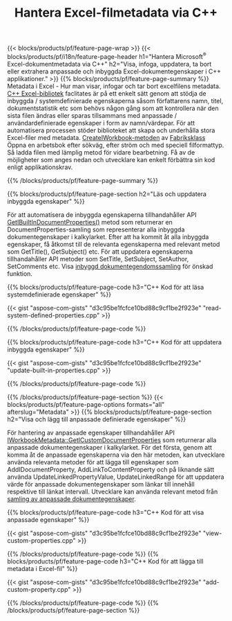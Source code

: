 ﻿---
title: Hantera Excel-filmetadata via C++
url: /sv/cpp/metadata/
description: Visa, lägg till, redigera, ta bort eller extrahera Excel-filers metadata med hjälp av C++-biblioteket
---
{{< blocks/products/pf/feature-page-wrap >}}
{{< blocks/products/pf/i18n/feature-page-header h1="Hantera Microsoft<sup>&reg;</sup> Excel-dokumentmetadata via C++" h2="Visa, infoga, uppdatera, ta bort eller extrahera anpassade och inbyggda Excel-dokumentegenskaper i C++ applikationer." >}}
{{% blocks/products/pf/feature-page-summary %}}
Metadata i Excel - Hur man visar, infogar och tar bort excelfilens metadata. [C++ Excel-bibliotek](/cells/cpp/) faclitates är på ett enkelt sätt genom att stödja de inbyggda / systemdefinierade egenskaperna såsom författarens namn, titel, dokumentstatistik etc som behövs någon gång som att kontrollera när den sista filen ändras eller sparas tillsammans med anpassade / användardefinierade egenskaper i form av namn/värdepar. För att automatisera processen stöder biblioteket att skapa och underhålla stora Excel-filer med metadata. [CreateIWorkbook-metoden](https://reference.aspose.com/cells/cpp/class/aspose.cells.factory#a93f7282b976d2a001d44198dedaceee8) av [Fabriksklass](https://reference.aspose.com/cells/cpp/class/aspose.cells.factory) Öppna en arbetsbok efter sökväg, efter ström och med speciell filformattyp. Så ladda filen med lämplig metod för vidare bearbetning. Få av de möjligheter som anges nedan och utvecklare kan enkelt förbättra sin kod enligt applikationskrav. 
 
{{% /blocks/products/pf/feature-page-summary %}}

{{% blocks/products/pf/feature-page-section h2="Läs och uppdatera inbyggda egenskaper" %}}

För att automatisera de inbyggda egenskaperna tillhandahåller API [GetIBuiltInDocumentProperties()](https://reference.aspose.com/cells/cpp/class/aspose.cells.metadata.i_workbook_metadata) metod som returnerar en DocumentProperties-samling som representerar alla inbyggda dokumentegenskaper i kalkylarket. Efter att ha kommit åt alla inbyggda egenskaper, få åtkomst till de relevanta egenskaperna med relevant metod som GetTitle(), GetSubject() etc. För att uppdatera egenskaperna tillhandahåller API metoder som SetTitle, SetSubject, SetAuthor, SetComments etc. Visa [inbyggd dokumentegendomssamling](https://reference.aspose.com/cells/cpp/class/aspose.cells.properties.i_built_in_document_property_collection) för önskad funktion.

{{% blocks/products/pf/feature-page-code h3="C++ Kod för att läsa systemdefinierade egenskaper" %}}

{{< gist "aspose-com-gists" "d3c95be1fcfce10bd88c9cf1be2f923e" "read-system-defined-properties.cpp" >}}

{{% /blocks/products/pf/feature-page-code %}}

{{% blocks/products/pf/feature-page-code h3="C++ Kod för att uppdatera inbyggda egenskaper" %}}

{{< gist "aspose-com-gists" "d3c95be1fcfce10bd88c9cf1be2f923e" "update-built-in-properties.cpp" >}}

{{% /blocks/products/pf/feature-page-code %}}


{{% /blocks/products/pf/feature-page-section %}}
{{< blocks/products/pf/feature-page-options formats="all" afterslug="Metadata" >}}
{{% blocks/products/pf/feature-page-section h2="Visa och lägg till anpassade definierade egenskaper" %}}

För hantering av anpassade egenskaper tillhandahåller API [IWorkbookMetadata::GetICustomDocumentProperties](https://reference.aspose.com/cells/cpp/class/aspose.cells.metadata.i_workbook_metadata#a69f0226813ce18c03ebc13b8ca691e79) som returnerar alla anpassade dokumentegenskaper i kalkylarket. För det första, genom att komma åt de anpassade egenskaperna via den här metoden, kan utvecklare använda relevanta metoder för att lägga till egenskaper som AddIDocumentProperty, AddLinkToContentProperty och på liknande sätt använda UpdateLinkedPropertyValue, UpdateLinkedRange för att uppdatera värde för anpassade dokumentegenskaper som länkar till innehåll respektive till länkat intervall. Utvecklare kan använda relevant metod från [samling av anpassade dokumentegenskaper](https://reference.aspose.com/cells/cpp/class/aspose.cells.properties.i_custom_document_property_collection).

{{% blocks/products/pf/feature-page-code h3="C++ Kod för att visa anpassade egenskaper" %}}

{{< gist "aspose-com-gists" "d3c95be1fcfce10bd88c9cf1be2f923e" "view-custom-properties.cpp" >}}

{{% /blocks/products/pf/feature-page-code %}}
{{% blocks/products/pf/feature-page-code h3="C++ Kod för att lägga till metadata i Excel-fil" %}}

{{< gist "aspose-com-gists" "d3c95be1fcfce10bd88c9cf1be2f923e" "add-custom-property.cpp" >}}

{{% /blocks/products/pf/feature-page-code %}}
{{% /blocks/products/pf/feature-page-section %}}